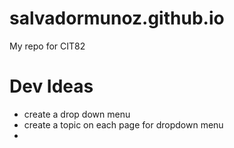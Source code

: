 # salvadormunoz.github.io
My repo for CIT82

# Dev Ideas
* create a drop down menu
* create a topic on each page for dropdown menu
*
